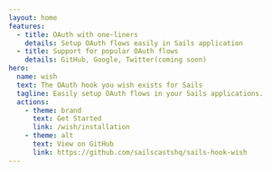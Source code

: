 ```yaml
---
layout: home
features:
  - title: OAuth with one-liners
    details: Setup OAuth flows easily in Sails application
  - title: Support for popular OAuth flows
    details: GitHub, Google, Twitter(coming soon)
hero:
  name: wish
  text: The OAuth hook you wish exists for Sails
  tagline: Easily setup OAuth flows in your Sails applications.
  actions:
    - theme: brand
      text: Get Started
      link: /wish/installation
    - theme: alt
      text: View on GitHub
      link: https://github.com/sailscastshq/sails-hook-wish
---
```

